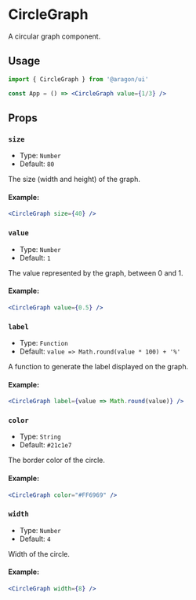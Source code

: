 # CircleGraph

A circular graph component.

## Usage

```jsx
import { CircleGraph } from '@aragon/ui'

const App = () => <CircleGraph value={1/3} />
```

## Props

### `size`

* Type: `Number`
* Default: `80`

The size (width and height) of the graph.

#### Example:

```jsx
<CircleGraph size={40} />
```

### `value`

* Type: `Number`
* Default: `1`

The value represented by the graph, between 0 and 1.

#### Example:

```jsx
<CircleGraph value={0.5} />
```

### `label`

* Type: `Function`
* Default: `value => Math.round(value * 100) + '%'`

A function to generate the label displayed on the graph.

#### Example:

```jsx
<CircleGraph label={value => Math.round(value)} />
```

### `color`

* Type: `String`
* Default: `#21c1e7`

The border color of the circle.

#### Example:

```jsx
<CircleGraph color="#FF6969" />
```

### `width`

* Type: `Number`
* Default: `4`

Width of the circle.

#### Example:

```jsx
<CircleGraph width={8} />
```
